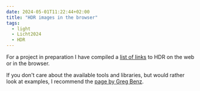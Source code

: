 ```yaml
---
date: 2024-05-01T11:22:44+02:00
title: "HDR images in the browser"
tags:
  - light
  - Licht2024
  - HDR
---
```


For a project in preparation I have compiled a [list of links](https://github.com/cmahnke/awesome-browser-hdr/blob/main/README.md) to HDR on the web or in the browser.
<!--more-->
If you don't care about the available tools and libraries, but would rather look at examples, I recommend the [page by Greg Benz](https://gregbenzphotography.com/hdr/).
